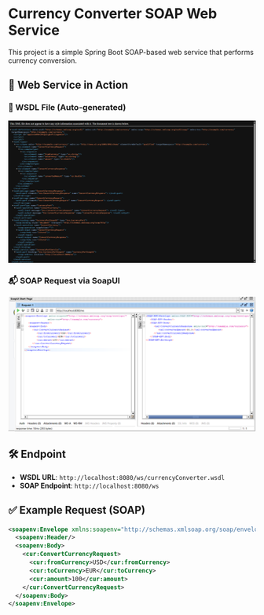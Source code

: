 # Currency Converter SOAP Web Service

This project is a simple Spring Boot SOAP-based web service that performs currency conversion.

## 🧪 Web Service in Action

### 🧾 WSDL File (Auto-generated)
![WSDL Screenshot](images/wsdl.png)

### 📬 SOAP Request via SoapUI
![SoapUI Screenshot](images/soapui.png)

## 🛠 Endpoint

- **WSDL URL**: `http://localhost:8080/ws/currencyConverter.wsdl`
- **SOAP Endpoint**: `http://localhost:8080/ws`

## ✅ Example Request (SOAP)

```xml
<soapenv:Envelope xmlns:soapenv="http://schemas.xmlsoap.org/soap/envelope/" xmlns:cur="http://example.com/currency">
  <soapenv:Header/>
  <soapenv:Body>
    <cur:ConvertCurrencyRequest>
      <cur:fromCurrency>USD</cur:fromCurrency>
      <cur:toCurrency>EUR</cur:toCurrency>
      <cur:amount>100</cur:amount>
    </cur:ConvertCurrencyRequest>
  </soapenv:Body>
</soapenv:Envelope>
